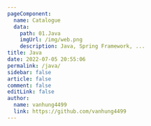 ```yaml
---
pageComponent:
  name: Catalogue
  data:
    path: 01.Java
    imgUrl: /img/web.png
    description: Java, Spring Framework, ...
title: Java
date: 2022-07-05 20:55:06
permalink: /java/
sidebar: false
article: false
comment: false
editLink: false
author:
  name: vanhung4499
  link: https://github.com/vanhung4499
---
```



